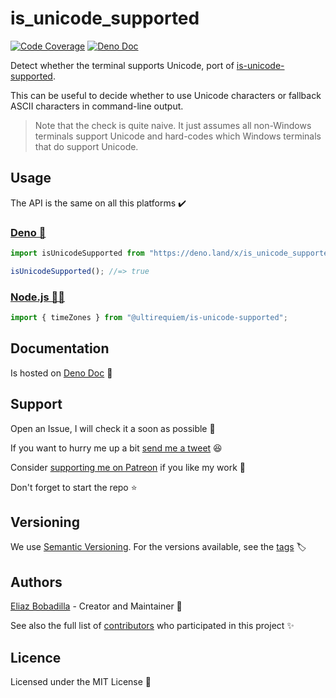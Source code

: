# is_unicode_supported

[![Code Coverage](https://codecov.io/gh/ultirequiem/is_unicode_supported/branch/main/graph/badge.svg)](https://codecov.io/gh/ultirequiem/REPO)
[![Deno Doc](https://doc.deno.land/badge.svg)](https://doc.deno.land/https/deno.land/x/is_unicode_supported/mod.ts)

Detect whether the terminal supports Unicode, port of
[is-unicode-supported](https://github.com/sindresorhus/is-unicode-supported).

This can be useful to decide whether to use Unicode characters or fallback ASCII
characters in command-line output.

> Note that the check is quite naive. It just assumes all non-Windows terminals
> support Unicode and hard-codes which Windows terminals that do support
> Unicode.

## Usage

The API is the same on all this platforms ✔️

### [Deno 🦕](https://deno.land/x/is_unicode_supported)

```javascript
import isUnicodeSupported from "https://deno.land/x/is_unicode_supported/mod.ts";

isUnicodeSupported(); //=> true
```

### [Node.js 🐢🚀](https://npmjs.com/package/@ultirequiem/is-unicode-supported)

```javascript
import { timeZones } from "@ultirequiem/is-unicode-supported";
```

## Documentation

Is hosted on
[Deno Doc](https://doc.deno.land/https://deno.land/x/is_unicode_supported/mod.ts)
📄

## Support

Open an Issue, I will check it a soon as possible 👀

If you want to hurry me up a bit
[send me a tweet](https://twitter.com/UltiRequiem) 😆

Consider [supporting me on Patreon](https://patreon.com/UltiRequiem) if you like
my work 🙏

Don't forget to start the repo ⭐

## Versioning

We use [Semantic Versioning](http://semver.org). For the versions available, see
the [tags](https://github.com/UltiRequiem/is_unicode_supported/tags) 🏷️

## Authors

[Eliaz Bobadilla](https://ultirequiem.com) - Creator and Maintainer 💪

See also the full list of
[contributors](https://github.com/UltiRequiem/is_unicode_supported/contributors)
who participated in this project ✨

## Licence

Licensed under the MIT License 📄
